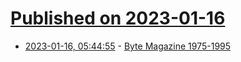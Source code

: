 # [Published on 2023-01-16](index.md)

* [2023-01-16, 05:44:55](https://news.ycombinator.com/item?id=34397245) - [Byte Magazine 1975-1995](https://worldradiohistory.com/Byte_Magazine.htm)
